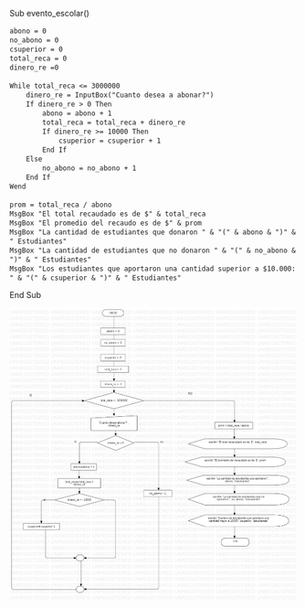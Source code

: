 
Sub evento_escolar()

    abono = 0
    no_abono = 0
    csuperior = 0
    total_reca = 0
    dinero_re =0

    While total_reca <= 3000000
        dinero_re = InputBox("Cuanto desea a abonar?")
        If dinero_re > 0 Then
            abono = abono + 1
            total_reca = total_reca + dinero_re
            If dinero_re >= 10000 Then
                csuperior = csuperior + 1
            End If
        Else
            no_abono = no_abono + 1
        End If
    Wend
    
    prom = total_reca / abono
    MsgBox "El total recaudado es de $" & total_reca
    MsgBox "El promedio del recaudo es de $" & prom
    MsgBox "La cantidad de estudiantes que donaron " & "(" & abono & ")" & " Estudiantes"
    MsgBox "La cantidad de estudiantes que no donaron " & "(" & no_abono & ")" & " Estudiantes"
    MsgBox "Los estudiantes que aportaron una cantidad superior a $10.000:   " & "(" & csuperior & ")" & " Estudiantes"
End Sub

![Diagrama](diagrama.jpg) 
